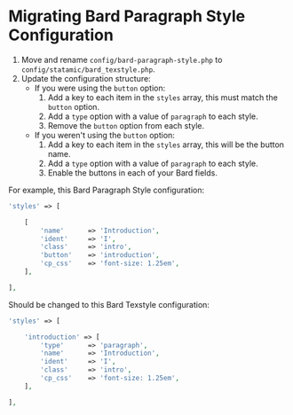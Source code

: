 # Migrating Bard Paragraph Style Configuration

1. Move and rename `config/bard-paragraph-style.php` to `config/statamic/bard_texstyle.php`.
2. Update the configuration structure:
    * If you were using the `button` option:
        1. Add a key to each item in the `styles` array, this must match the `button` option.
        2. Add a `type` option with a value of `paragraph` to each style.
        3. Remove the `button` option from each style.
    * If you weren't using the `button` option:
        1. Add a key to each item in the `styles` array, this will be the button name.
        2. Add a `type` option with a value of `paragraph` to each style.
        3. Enable the buttons in each of your Bard fields.

For example, this Bard Paragraph Style configuration:

```php
'styles' => [

    [
        'name'      => 'Introduction',
        'ident'     => 'I',
        'class'     => 'intro',
        'button'    => 'introduction',
        'cp_css'    => 'font-size: 1.25em',
    ],

],
```

Should be changed to this Bard Texstyle configuration:

```php
'styles' => [

    'introduction' => [
        'type'      => 'paragraph',
        'name'      => 'Introduction',
        'ident'     => 'I',
        'class'     => 'intro',
        'cp_css'    => 'font-size: 1.25em',
    ],

],
```